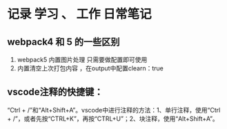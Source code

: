#  记录  学习  、 工作  日常笔记 

##  webpack4 和 5 的一些区别 
 
1. webpack5 内置图片处理 只需要做配置即可使用 
2. 内置清空上次打包内容  ，在output中配置clearn：true 

## vscode注释的快捷键：
“Ctrl + /”和“Alt+Shift+A”。vscode中进行注释的方法：1、单行注释，使用“Ctrl + /”，或者先按“CTRL+K”，再按“CTRL+U”；2、块注释，使用“Alt+Shift+A”。